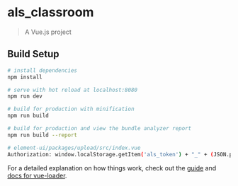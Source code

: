 # als_classroom

> A Vue.js project

## Build Setup

``` bash
# install dependencies
npm install

# serve with hot reload at localhost:8080
npm run dev

# build for production with minification
npm run build

# build for production and view the bundle analyzer report
npm run build --report

# element-ui/packages/upload/src/index.vue 
Authorization: window.localStorage.getItem('als_token') + "_" + (JSON.parse(window.localStorage.getItem('teacher_info'))).id
```

For a detailed explanation on how things work, check out the [guide](http://vuejs-templates.github.io/webpack/) and [docs for vue-loader](http://vuejs.github.io/vue-loader).
